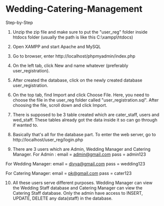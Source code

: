 # Wedding-Catering-Management
Step-by-Step
1. Unzip the zip file and make sure to put the "user_reg" folder inside htdocs folder (usually the path is like this C:\xampp\htdocs)

2. Open XAMPP and start Apache and MySQL

3. Go to browser, enter http://localhost/phpmyadmin/index.php 

4. On the left tab, click New and name whatever (preferably user_registration). 

5. After created the database, click on the newly created database user_registration. 

6. On the top tab, find Import and click Choose File. Here, you need to choose the file in the user_reg folder called "user_registration.sql". After choosing the file, scroll down and click Import.

7. There is supposed to be 3 table created which are cater_staff, users and wed_staff. These tables already got the data inside it so can go through if wanted to. 

8. Basically that's all for the database part. To enter the web server, go to http://localhost/user_reg/login.php

9. There are 3 users which are Admin, Wedding Manager and Catering Manager. 
For Admin : 
email = admin@gmail.com
pass = admin123

For Wedding Manager:
email = divya@gmail.com
pass = wedding123

For Catering Manager:
email = pk@gmail.com
pass = cater123

10. All these users serve different purposes. Wedding Manager can view the Wedding Staff database and Catering Manager can view the Catering Staff database. Only the admin have access to INSERT, UPDATE, DELETE any data(staff) in the database.
